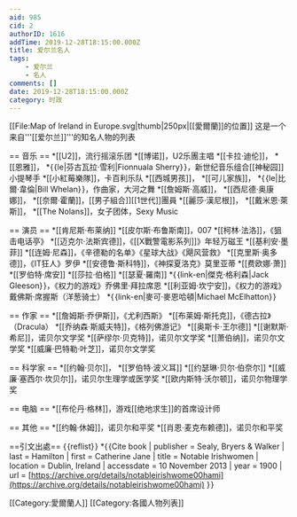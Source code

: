 ```yaml
---
aid: 985
cid: 2
authorID: 1616
addTime: 2019-12-28T18:15:00.000Z
title: 爱尔兰名人
tags:
    - 爱尔兰
    - 名人
comments: []
date: 2019-12-28T18:15:00.000Z
category: 时政
---
```


\[\[File:Map of Ireland in Europe.svg|thumb|250px|\[\[愛爾蘭\]\]的位置\]\] 这是一个来自'''\[\[爱尔兰\]\]'''的知名人物的列表

\== 音乐 == \*\[\[U2\]\]，流行摇滚乐团 \*\[\[博诺\]\]，U2乐團主唱 \*\[\[卡拉·迪伦\]\]， \*\[\[恩雅\]\]， \*{ {le|芬古瓦拉·雪利|Fionnuala Sherry} }，新世纪音乐组合\[\[神秘园\]\]小提琴手 \*\[\[小紅莓樂隊\]\]，卡百利乐队 \*\[\[西城男孩\]\]， \*\[\[可儿家族\]\]， \*{ {le|比爾·韋倫|Bill Whelan} }，作曲家，大河之舞 \*\[\[詹姆斯·高威\]\]， \*\[\[西尼德·奥康娜\]\]， \*\[\[奈爾·霍蘭\]\]，\[\[男子組合\]\]\[\[1世代\]\]團員 \*\[\[麗莎·漢尼根\]\]， \*\[\[戴米恩·萊斯\]\]， \*\[\[The Nolans\]\]，女子团体，Sexy Music

\== 演员 == \*\[\[肯尼斯·布莱纳\]\] \*\[\[皮尔斯·布鲁斯南\]\]，007 \*\[\[柯林·法洛\]\]，《狙击电话亭》 \*\[\[迈克尔·法斯宾德\]\]，《\[\[X戰警電影系列\]\]》年轻万磁王 \*\[\[基利安·墨菲\]\] \*\[\[连姆·尼森\]\]，《辛德勒的名单》《星球大战》《飓风营救》 \*\[\[克里斯·奥多德\]\]，《IT狂人》罗伊 \*\[\[安德鲁·斯科特\]\]，《神探夏洛克》莫里亚蒂 \*\[\[费欧娜·萧\]\] \*\[\[罗伯特·席安\]\] \*\[\[莎拉·伯格\]\] \*\[\[瑟夏·羅南\]\] \*{ {link-en|傑克·格利森|Jack Gleeson} }，《权力的游戏》乔佛里·拜拉席恩 \*\[\[利亚姆·坎宁安\]\]，《权力的游戏》戴佛斯·席握斯（洋葱骑士） \*{ {link-en|麥可·麥恩哈頓|Michael McElhatton} }

\== 作家 == \*\[\[詹姆斯·乔伊斯\]\]，《尤利西斯》 \*\[\[布莱姆·斯托克\]\]，《德古拉》（Dracula） \*\[\[乔纳森·斯威夫特\]\]，《格列佛游记》 \*\[\[奥斯卡·王尔德\]\] \*\[\[谢默斯·希尼\]\]，诺贝尔文学奖 \*\[\[萨缪尔·贝克特\]\]，诺贝尔文学奖 \*\[\[萧伯纳\]\]，诺贝尔文学奖 \*\[\[威廉·巴特勒·叶芝\]\]，诺贝尔文学奖

\== 科学家 == \*\[\[约翰·贝尔\]\]， \*\[\[罗伯特·波义耳\]\] \*\[\[约瑟琳·贝尔·伯奈尔\]\] \*\[\[威廉·塞西尔·坎贝尔\]\]，诺贝尔生理学或医学奖 \*\[\[欧内斯特·沃尔顿\]\]，诺贝尔物理学奖

\== 电脑 == \*\[\[布伦丹·格林\]\]，游戏\[\[绝地求生\]\]的首席设计师

\== 其他 == \*\[\[约翰·休姆\]\]，诺贝尔和平奖 \*\[\[肖恩·麦克布赖德\]\]，诺贝尔和平奖

\==引文出處== { {reflist} } \*{ {Cite book | publisher = Sealy, Bryers & Walker | last = Hamilton | first = Catherine Jane | title = Notable Irishwomen | location = Dublin, Ireland | accessdate = 10 November 2013 | year = 1900 | url = [https://archive.org/details/notableirishwome00hami](https://archive.org/details/notableirishwome00hami) } }

\[\[Category:愛爾蘭人\]\] \[\[Category:各國人物列表\]\]
